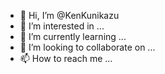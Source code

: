 - 👋 Hi, I’m @KenKunikazu
- 👀 I’m interested in ...
- 🌱 I’m currently learning ...
- 💞️ I’m looking to collaborate on ...
- 📫 How to reach me ...

<!---
KenKunikazu/KenKunikazu is a ✨ special ✨ repository because its `README.md` (this file) appears on your GitHub profile.
You can click the Preview link to take a look at your changes.
--->
